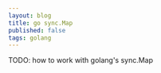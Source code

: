 ```yaml
---
layout: blog
title: go sync.Map
published: false
tags: golang
---
```


TODO: how to work with golang's sync.Map

